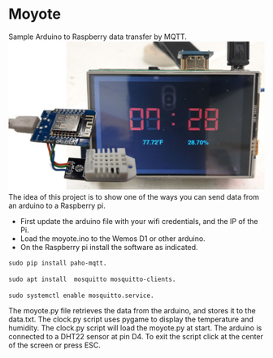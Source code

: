 # Moyote
Sample Arduino to Raspberry data transfer by MQTT.
![image](20201030.jpg)
The idea of this project is to show one of the ways you can send data from an arduino to a Raspberry pi.
- First update the arduino file with your wifi credentials, and the IP of the Pi.
- Load the moyote.ino to the Wemos D1 or other arduino.
- On the Raspberry pi install the software as indicated.
```
sudo pip install paho-mqtt.

sudo apt install  mosquitto mosquitto-clients.

sudo systemctl enable mosquitto.service.
```
The moyote.py file retrieves the data from the arduino, and stores it to the data.txt.
The clock.py script uses pygame to display the temperature and humidity. The clock.py script
will load the moyote.py at start.
The arduino is connected to a DHT22 sensor at pin D4. To exit the script click at the center
of the screen or press ESC. 
